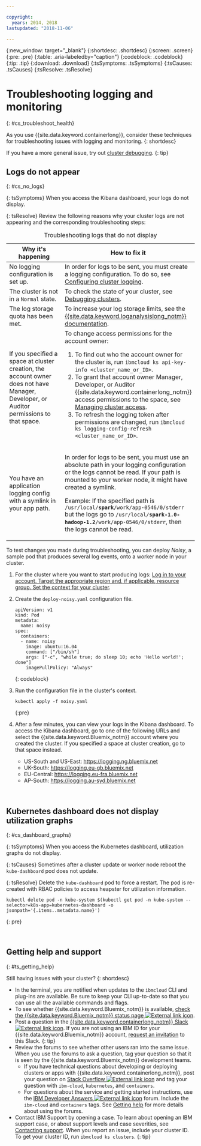 ```yaml
---

copyright:
  years: 2014, 2018
lastupdated: "2018-11-06"

---
```


{:new_window: target="_blank"}
{:shortdesc: .shortdesc}
{:screen: .screen}
{:pre: .pre}
{:table: .aria-labeledby="caption"}
{:codeblock: .codeblock}
{:tip: .tip}
{:download: .download}
{:tsSymptoms: .tsSymptoms}
{:tsCauses: .tsCauses}
{:tsResolve: .tsResolve}



# Troubleshooting logging and monitoring
{: #cs_troubleshoot_health}

As you use {{site.data.keyword.containerlong}}, consider these techniques for troubleshooting issues with logging and monitoring.
{: shortdesc}

If you have a more general issue, try out [cluster debugging](cs_troubleshoot.html).
{: tip}

## Logs do not appear
{: #cs_no_logs}

{: tsSymptoms}
When you access the Kibana dashboard, your logs do not display.

{: tsResolve}
Review the following reasons why your cluster logs are not appearing and the corresponding troubleshooting steps:

<table>
<caption>Troubleshooting logs that do not display</caption>
  <col width="40%">
  <col width="60%">
  <thead>
    <tr>
      <th>Why it's happening</th>
      <th>How to fix it</th>
    </tr>
 </thead>
 <tbody>
  <tr>
    <td>No logging configuration is set up.</td>
    <td>In order for logs to be sent, you must create a logging configuration. To do so, see <a href="cs_health.html#logging">Configuring cluster logging</a>.</td>
  </tr>
  <tr>
    <td>The cluster is not in a <code>Normal</code> state.</td>
    <td>To check the state of your cluster, see <a href="cs_troubleshoot.html#debug_clusters">Debugging clusters</a>.</td>
  </tr>
  <tr>
    <td>The log storage quota has been met.</td>
    <td>To increase your log storage limits, see the <a href="/docs/services/CloudLogAnalysis/troubleshooting/error_msgs.html">{{site.data.keyword.loganalysislong_notm}} documentation</a>.</td>
  </tr>
  <tr>
    <td>If you specified a space at cluster creation, the account owner does not have Manager, Developer, or Auditor permissions to that space.</td>
      <td>To change access permissions for the account owner:
      <ol><li>To find out who the account owner for the cluster is, run <code>ibmcloud ks api-key-info &lt;cluster_name_or_ID&gt;</code>.</li>
      <li>To grant that account owner Manager, Developer, or Auditor {{site.data.keyword.containerlong_notm}} access permissions to the space, see <a href="cs_users.html">Managing cluster access</a>.</li>
      <li>To refresh the logging token after permissions are changed, run <code>ibmcloud ks logging-config-refresh &lt;cluster_name_or_ID&gt;</code>.</li></ol></td>
    </tr>
    <tr>
      <td>You have an application logging config with a symlink in your app path.</td>
      <td><p>In order for logs to be sent, you must use an absolute path in your logging configuration or the logs cannot be read. If your path is mounted to your worker node, it might have created a symlink.</p> <p>Example: If the specified path is <code>/usr/local/<b>spark</b>/work/app-0546/0/stderr</code> but the logs go to <code>/usr/local/<b>spark-1.0-hadoop-1.2</b>/work/app-0546/0/stderr</code>, then the logs cannot be read.</p></td>
    </tr>
  </tbody>
</table>

To test changes you made during troubleshooting, you can deploy *Noisy*, a sample pod that produces several log events, onto a worker node in your cluster.

  1. For the cluster where you want to start producing logs: [Log in to your account. Target the appropriate region and, if applicable, resource group. Set the context for your cluster](cs_cli_install.html#cs_cli_configure).

  2. Create the `deploy-noisy.yaml` configuration file.

      ```
      apiVersion: v1
      kind: Pod
      metadata:
        name: noisy
      spec:
        containers:
        - name: noisy
          image: ubuntu:16.04
          command: ["/bin/sh"]
          args: ["-c", "while true; do sleep 10; echo 'Hello world!'; done"]
          imagePullPolicy: "Always"
        ```
        {: codeblock}

  3. Run the configuration file in the cluster's context.

        ```
        kubectl apply -f noisy.yaml
        ```
        {:pre}

  4. After a few minutes, you can view your logs in the Kibana dashboard. To access the Kibana dashboard, go to one of the following URLs and select the {{site.data.keyword.Bluemix_notm}} account where you created the cluster. If you specified a space at cluster creation, go to that space instead.
      - US-South and US-East: https://logging.ng.bluemix.net
      - UK-South: https://logging.eu-gb.bluemix.net
      - EU-Central: https://logging.eu-fra.bluemix.net
      - AP-South: https://logging.au-syd.bluemix.net

<br />


## Kubernetes dashboard does not display utilization graphs
{: #cs_dashboard_graphs}

{: tsSymptoms}
When you access the Kubernetes dashboard, utilization graphs do not display.

{: tsCauses}
Sometimes after a cluster update or worker node reboot the `kube-dashboard` pod does not update.

{: tsResolve}
Delete the `kube-dashboard` pod to force a restart. The pod is re-created with RBAC policies to access heapster for utilization information.

  ```
  kubectl delete pod -n kube-system $(kubectl get pod -n kube-system --selector=k8s-app=kubernetes-dashboard -o jsonpath='{.items..metadata.name}')
  ```
  {: pre}

<br />


## Getting help and support
{: #ts_getting_help}

Still having issues with your cluster?
{: shortdesc}

-  In the terminal, you are notified when updates to the `ibmcloud` CLI and plug-ins are available. Be sure to keep your CLI up-to-date so that you can use all the available commands and flags.
-   To see whether {{site.data.keyword.Bluemix_notm}} is available, [check the {{site.data.keyword.Bluemix_notm}} status page ![External link icon](../icons/launch-glyph.svg "External link icon")](https://developer.ibm.com/bluemix/support/#status).
-   Post a question in the [{{site.data.keyword.containerlong_notm}} Slack ![External link icon](../icons/launch-glyph.svg "External link icon")](https://ibm-container-service.slack.com).
    If you are not using an IBM ID for your {{site.data.keyword.Bluemix_notm}} account, [request an invitation](https://bxcs-slack-invite.mybluemix.net/) to this Slack.
    {: tip}
-   Review the forums to see whether other users ran into the same issue. When you use the forums to ask a question, tag your question so that it is seen by the {{site.data.keyword.Bluemix_notm}} development teams.
    -   If you have technical questions about developing or deploying clusters or apps with {{site.data.keyword.containerlong_notm}}, post your question on [Stack Overflow ![External link icon](../icons/launch-glyph.svg "External link icon")](https://stackoverflow.com/questions/tagged/ibm-cloud+containers) and tag your question with `ibm-cloud`, `kubernetes`, and `containers`.
    -   For questions about the service and getting started instructions, use the [IBM Developer Answers ![External link icon](../icons/launch-glyph.svg "External link icon")](https://developer.ibm.com/answers/topics/containers/?smartspace=bluemix) forum. Include the `ibm-cloud` and `containers` tags.
    See [Getting help](/docs/get-support/howtogetsupport.html#using-avatar) for more details about using the forums.
-   Contact IBM Support by opening a case. To learn about opening an IBM support case, or about support levels and case severities, see [Contacting support](/docs/get-support/howtogetsupport.html#getting-customer-support).
When you report an issue, include your cluster ID. To get your cluster ID, run `ibmcloud ks clusters`.
{: tip}

